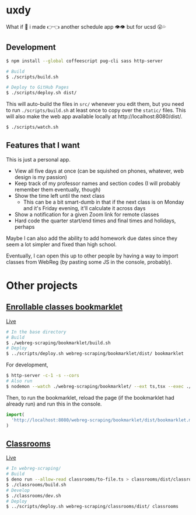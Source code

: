 # uxdy

What if 👀 i made 👉👈 another schedule app 👁👁 but for ucsd 😮💦

## Development

```sh
$ npm install --global coffeescript pug-cli sass http-server

# Build
$ ./scripts/build.sh

# Deploy to GitHub Pages
$ ./scripts/deploy.sh dist/
```

This will auto-build the files in `src/` whenever you edit them, but you need to
run `./scripts/build.sh` at least once to copy over the `static/` files. This
will also make the web app available locally at http://localhost:8080/dist/.

```sh
$ ./scripts/watch.sh
```

## Features that I want

This is just a personal app.

- View all five days at once (can be squished on phones, whatever, web design is
  my passion)
- Keep track of my professor names and section codes (I will probably remember
  them eventually, though)
- Show the time left until the next class
  - This can be a bit smart-dumb in that if the next class is on Monday and it's
    Friday evening, it'll calculate it across days
- Show a notification for a given Zoom link for remote classes
- Hard code the quarter start/end times and final times and holidays, perhaps

Maybe I can also add the ability to add homework due dates since they seem a lot
simpler and fixed than high school.

Eventually, I can open this up to other people by having a way to import classes
from WebReg (by pasting some JS in the console, probably).

# Other projects

## [Enrollable classes bookmarklet](./webreg-scraping/bookmarklet/)

[Live](https://sheeptester.github.io/hello-world/bookmarklet.html?../uxdy/bookmarklet/open-classes)

```sh
# In the base directory
# Build
$ ./webreg-scraping/bookmarklet/build.sh
# Deploy
$ ../scripts/deploy.sh webreg-scraping/bookmarklet/dist/ bookmarklet
```

For development,

```sh
$ http-server -c-1 -s --cors
# Also run
$ nodemon --watch ./webreg-scraping/bookmarklet/ --ext ts,tsx --exec ./webreg-scraping/bookmarklet/build.sh
```

Then, to run the bookmarklet, reload the page (if the bookmarklet had already
run) and run this in the console.

```js
import(
  'http://localhost:8080/webreg-scraping/bookmarklet/dist/bookmarklet.min.js'
)
```

## [Classrooms](./webreg-scraping/classrooms/)

[Live](https://sheeptester.github.io/uxdy/classrooms/)

```sh
# In webreg-scraping/
# Build
$ deno run --allow-read classrooms/to-file.ts > classrooms/dist/classrooms.txt
$ ./classrooms/build.sh
# Develop
$ ./classrooms/dev.sh
# Deploy
$ ../scripts/deploy.sh webreg-scraping/classrooms/dist/ classrooms
```
